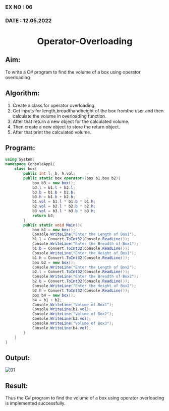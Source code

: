 ### EX NO : 06
### DATE  : 12.05.2022
# <p align="center">Operator-Overloading</p>

## Aim:
 To write a C# program to find the volume of a box using operator overloading
 
## Algorithm:
1. Create a class for operator overloading.
2. Get inputs for length,breadthandheight of the box fromthe user and then calculate the volume in overloading function.
3. After that return a new object for the calculated volume.
4. Then create a new object to store the return object.
5. After that print the calculated volume.

 
## Program:
```c#
using System;
namespace ConsoleApp1{
    class box{
        public int l, b, h,vol;
        public static box operator+(box b1,box b2){
            box b3 = new box();
            b3.l = b1.l + b2.l;
            b3.b = b1.b + b2.b;
            b3.h = b1.h + b2.h;
            b1.vol = b1.l * b1.b * b1.h;
            b2.vol = b2.l * b2.b * b2.h;
            b3.vol = b3.l * b3.b * b3.h;
            return b3;
        }
        public static void Main(){
            box b1 = new box();
            Console.WriteLine("Enter the Length of Box1");
            b1.l = Convert.ToInt32(Console.ReadLine());
            Console.WriteLine("Enter the Breadth of Box1");
            b1.b = Convert.ToInt32(Console.ReadLine());
            Console.WriteLine("Enter the Height of Box1");
            b1.h = Convert.ToInt32(Console.ReadLine());
            box b2 = new box();
            Console.WriteLine("Enter the Length of Box2");
            b2.l = Convert.ToInt32(Console.ReadLine());
            Console.WriteLine("Enter the Breadth of Box2");
            b2.b = Convert.ToInt32(Console.ReadLine());
            Console.WriteLine("Enter the Height of Box2");
            b2.h = Convert.ToInt32(Console.ReadLine());
            box b4 = new box();
            b4 = b1 + b2;
            Console.WriteLine("Volume of Box1");
            Console.WriteLine(b1.vol);
            Console.WriteLine("Volume of Box2");
            Console.WriteLine(b2.vol);
            Console.WriteLine("Volume of Box3");
            Console.WriteLine(b4.vol);
        }
    }
}
```
## Output:
![01](https://user-images.githubusercontent.com/75235747/170472618-37dedf7c-c13d-47ac-a10f-8b05337de812.PNG)

## Result:
Thus the C# program to find the volume of a box using operator overloading is implemented successfully.
 
